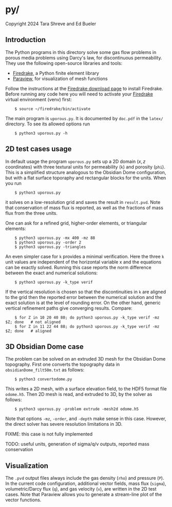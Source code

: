# py/

Copyright 2024 Tara Shreve and Ed Bueler

## Introduction

The Python programs in this directory solve some gas flow problems in porous media problems using Darcy's law, for discontinuous permeability.  They use the following open-source libraries and tools:

  * [Firedrake](https://www.firedrakeproject.org/), a Python finite element library
  * [Paraview](https://www.paraview.org/), for visualization of mesh functions

Follow the instructions at the [Firedrake download page](https://www.firedrakeproject.org/download.html) to install Firedrake.  Before running any code here you will need to activate your [Firedrake](https://www.firedrakeproject.org/) virtual environment (venv) first:

        $ source ~/firedrake/bin/activate

The main program is `uporous.py`.  It is documented by `doc.pdf` in the `latex/` directory.  To see its allowed options run

        $ python3 uporous.py -h

## 2D test cases usage

In default usage the program `uporous.py` sets up a 2D domain ($x,z$ coordinates) with three textural units for permeability (`k`) and porosity (`phi`).  This is a simplified structure analogous to the Obsidian Dome configuration, but with a flat surface toporaphy and rectangular blocks for the units.  When you run

        $ python3 uporous.py

it solves on a low-resolution grid and saves the result in `result.pvd`.  Note that conservation of mass flux is reported, as well as the fractions of mass flux from the three units.

One can ask for a refined grid, higher-order elements, or triangular elements:

        $ python3 uporous.py -mx 400 -mz 88
        $ python3 uporous.py -order 2
        $ python3 uporous.py -triangles

An even simpler case for `k` provides a minimal verification.  Here the three `k` unit values are independent of the horizontal variable x and the equations can be exactly solved.  Running this case reports the norm difference between the exact and numerical solutions:

        $ python3 uporous.py -k_type verif

If the vertical resolution is chosen so that the discontinuities in `k` are aligned to the grid then the reported error between the numerical solution and the exact solution is at the level of rounding error.  On the other hand, generic vertical refinement paths give converging results.  Compare:

        $ for Z in 10 20 40 80; do python3 uporous.py -k_type verif -mz $Z; done   # not aligned
        $ for Z in 11 22 44 88; do python3 uporous.py -k_type verif -mz $Z; done   # aligned

## 3D Obsidian Dome case

The problem can be solved on an extruded 3D mesh for the Obsidian Dome topography.  First one converts the topography data in `obsidianDome_filt50m.txt` as follows:

        $ python3 convertodome.py

This writes a 2D mesh, with a surface elevation field, to the HDF5 format file `odome.h5`.  Then 2D mesh is read, and extruded to 3D, by the solver as follows:

        $ python3 uporous.py -problem extrude -mesh2d odome.h5

Note that options `-mz`, `-order`, and `-depth` make sense in this case.  However, the direct solver has severe resolution limitations in 3D.

FIXME: this case is not fully implemented

TODO: useful units, generation of sigma/q/v outputs, reported mass conservation

## Visualization

The `.pvd` output files always include the gas density (`rho`) and pressure (`P`).  In the current code configuration, additional vector fields, mass flux (`sigma`), volumetric/Darcy flux (`q`), and gas velocity (`v`), are written in the 2D test cases.  Note that Paraview allows you to generate a stream-line plot of the vector functions.

